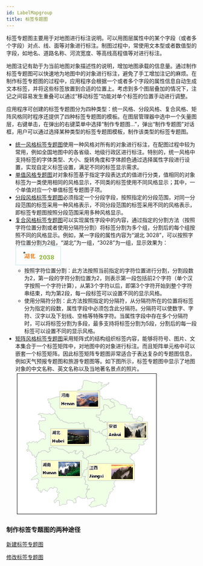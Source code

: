 ```yaml
---
id: LabelMapgroup
title: 标签专题图
---
```

标签专题图主要用于对地图进行标注说明。可以用图层属性中的某个字段（或者多个字段）对点、线、面等对象进行标注。制图过程中，常使用文本型或者数值型的字段，如地名、道路名称、河流宽度、等高线高程值等对进行标注。

地图注记有助于为当前地图对象描述性的说明，增加地图承载的信息量。通过制作标签专题图可以快速地为地图中的对象进行标注，避免了手工增加注记的麻烦。在制作标签专题图的过程中，应用程序会根据一个或者多个字段的属性信息自动生成文本标签，并将这些标签放置到合适的位置上。考虑到多个图层叠加的情况下，注记之间容易发生重叠可以通过“移动标签”功能对单个标签的位置手动进行调整。

应用程序可创建的标签专题图分为四种类型：统一风格、分段风格、复合风格、矩阵风格同时程序还提供了四种标签专题图的模板。在图层管理器中选中一个矢量图层，右键单击，在弹出的右键菜单中选择“制作专题图...”，弹出“制作专题图”对话框，用户可以通过选择某种类型的标签专题图模板，制作该类型的标签专题图。

* [统一风格标签专题图](UniformLabelMap)使用一种风格对所有的对象进行标注，在配图过程中较为常用，例如全国地图中的各省级、地级行政区进行标注。特别的，统一风格中支持标签的字体类型、大小、旋转角度和字体颜色通过选择属性字段进行设置，实现自定义标签设置，满足不同的标签显示需求。 
* [单值风格专题图](UniqueLabelMap)对对象标签基于指定字段表达式的值进行分类，值相同的对象标签为一类使用相同的风格显示，不同类的标签使用不同风格显示；其中，一个单值对应一个单值标签专题图子项。
* [分段风格标签专题图](RangesLabelMap)必须指定一个分段字段，按照指定的分段范围，对同一分段范围的标签采用一种风格表示，不同分段范围的标签采用不同的风格表示，即标签专题图按照分段范围采用多种风格显示。
* [复合风格标签专题图](MixedLabelMap)可以实现属性字段中的内容，通过指定的分割方法（按照字符位置分割或者使用分隔符分割）将标签分割为多个组，分割后的每个组按照不同的风格显示。例如，某一字段的属性内容为“湖北 3028”，可以按照字符位置分割为2组，“湖北”为一组，“3028”为一组，显示效果为：  
  ![](img/LabelDivide.png)   
    * 按照字符位置分割：此方法按照当前指定的字符位置进行分割，分割段数为2，第一段的字符分割位置为2，则表示第一段包括前2个字符（单个汉字按照一个字符计算），从第3个字符以后，即第3个字符开始到整个字符串结束，均为第2段，每一段标签可以设置不同的显示风格。  
     * 使用分隔符分割：此方法按照指定的分隔符，从分隔符所在的位置将标签分为指定的段数，属性字段中必须包含此分隔符。分隔符可以使数字、字符、汉字以及下划线、空格等特殊字符。当属性字段中存在多个分隔符时，可以将标签分割为多段，最多支持将标签分割为5段，分割后的每一段标签可以设置不同的显示风格。     
* [矩阵风格标签专题图](LabelMatrixMap)采用矩阵式的结构组织标签内容，能够将符号、图片、文本集合于一个标签矩阵中，对地图中的对象进行标注。而且矩阵单元格中可以嵌套一个标签矩阵。因此标签矩阵专题图非常适合于表达复杂的专题图信息，例如天气预报专题图和旅游专题图等。如下图所示，标签专题图中显示了地图对象的中文名称、英文名称以及当地著名景点的照片。   
 ![](img/LabelMatrix_pic.png)  


### 制作标签专题图的两种途径

[新建标签专题图](LabelMapDefault)

[修改标签专题图](LabelMapDia)

